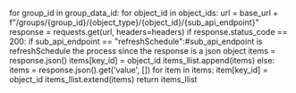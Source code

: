  for group_id in group_data_id:
        for object_id in object_ids:
            url = base_url + f"/groups/{group_id}/{object_type}/{object_id}/{sub_api_endpoint}"
            response = requests.get(url, headers=headers)
            if response.status_code == 200:
                if sub_api_endpoint == "refreshSchedule":#sub_api_endpoint is refreshSchedule the process since the response is a json object
                    items = response.json()
                    items[key_id] = object_id
                    items_llist.append(items)
                else:
                    items = response.json().get('value', [])
                    for item in items:
                        item[key_id] = object_id
                    items_llist.extend(items)
    return items_llist
    
